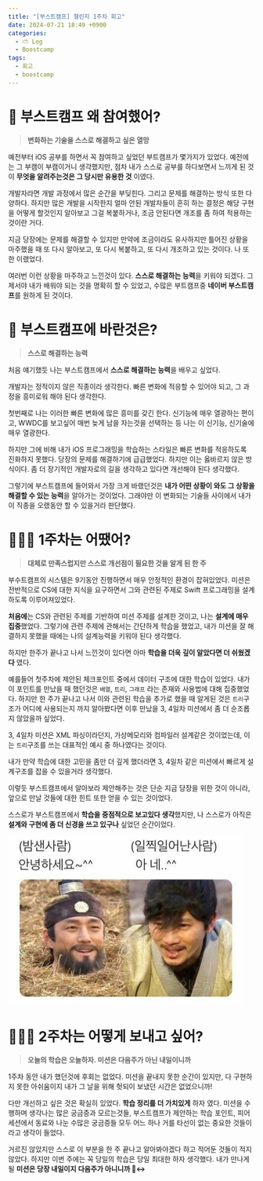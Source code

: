 ```yaml
---
title: "[부스트캠프] 챌린지 1주차 회고"
date: 2024-07-21 18:49 +0900
categories:
  - ⛅️ Log
  - Boostcamp
tags:
  - 회고
  - boostcamp
---
```

# 🚀 부스트캠프 왜 참여했어?
> **변화하는 기술을 스스로 해결하고 싶은 열망**

예전부터 iOS 공부를 하면서 꼭 참여하고 싶었던 부트캠프가 몇가지가 있었다. 예전에는 그 부캠이 부캠이거니 생각했지만, 점차 내가 스스로 공부를 하다보면서 느끼게 된 것이 **무엇을 알려주는것은 그 당시만 유용한 것** 이였다.

개발자라면 개발 과정에서 많은 순간을 부딪힌다. 그리고 문제를 해결하는 방식 또한 다양하다. 하지만 많은 개발을 시작한지 얼마 안된 개발자들이 흔히 하는 결정은 해당 구현을 어떻게 할것인지 알아보고 그걸 복붙하거나, 조금 안된다면 개조를 좀 하여 적용하는 것이란 거다. 

지금 당장에는 문제를 해결할 수 있지만 만약에 조금이라도 유사하지만 틀어진 상황을 마주했을 때 또 다시 알아보고, 또 다시 복붙하고, 또 다시 개조하고 있는 것이다. 나 또한 이랬었다. 

여러번 이런 상황을 마주하고 느낀것이 있다. **스스로 해결하는 능력**을 키워야 되겠다. 그제서야 내가 배워야 되는 것을 명확히 할 수 있었고, 수많은 부트캠프중 **네이버 부스트캠프**를 원하게 된 것이다.

# 🤔 부스트캠프에 바란것은?
> **스스로 해결하는 능력**

처음 얘기했듯 나는 부스트캠프에서 **스스로 해결하는 능력**을 배우고 싶었다. 

개발자는 정적이지 않은 직종이라 생각한다. 빠른 변화에 적응할 수 있어야 되고, 그 과정을 흥미로워 해야 된다 생각한다. 

첫번째로 나는 이러한 빠른 변화에 많은 흥미를 갖긴 한다. 신기능에 매우 열광하는 편이고, WWDC를 보고싶어 매번 늦게 남을 자는것을 선택하는 등 나는 이 신기능, 신기술에 매우 열광한다. 

하지만 그에 비해 내가 iOS 프로그래밍을 학습하는 스타일은 빠른 변화를 적응하도록 진화하지 못했다. 당장의 문제를 해결하기에 급급했었다. 하지만 이는 옳바르지 않은 방식이다. 좀 더 장기적인 개발자로의 길을 생각하고 있다면 개선해야 된다 생각했다. 

그렇기에 부스트캠프에 들어와서 가장 크게 바랬던것은 **내가 어떤 상황이 와도 그 상황을 해결할 수 있는 능력**을 알아가는 것이었다. 그래야만 이 변화되는 기술들 사이에서 내가 이 직종을 오랬동안 할 수 있을거라 판단했다.

# 🧑🏻‍💻 1주차는 어땠어?
> **대체로 만족스럽지만 스스로 개선점이 필요한 것을 알게 된 한 주**

부수트캠프의 시스템은 9기동안 진행하면서 매우 안정적인 환경이 잡혀있었다. 미션은 전반적으로 CS에 대한 지식을 요구하면서 그와 관련된 주제로 Swift 프로그래밍을 설계하도록 이루어져있었다. 

**처음에**는 CS와 관련된 주제를 기반하여 미션 주제를 설계한 것이고, 나는 **설계에 매우 집중**했었다. 그렇기에 관련 주제에 관해서는 간단하게 학습을 했었고, 내가 미션을 잘 해결하지 못했을 때에는 나의 설계능력을 키워야 된다 생각했다.

하지만 한주가 끝나고 나서 느낀것이 있다면 아마 **학습을 더욱 깊이 알았다면 더 쉬웠겠다** 였다.

예를들어 첫주차에 제안된 체크포인트 중에서 데이터 구조에 대한 학습이 있었다. 내가 이 포인트를 만났을 때 했던것은 `배열`, `트리`, `그래프` 라는 존재와 사용법에 대해 집중했었다. 하지만 한 주가 끝나고 나서 이와 관련된 학습을 추가로 했을 때 알게된 것은 `트리`구조가 어디에 사용되는지 까지 알아봤다면 이후 만났을 3, 4일차 미션에서 좀 더 순조롭지 않았을까 싶었다.

3, 4일차 미션은 XML 파싱이라던지, 가상메모리와 컴파일러 설계같은 것이었는데, 이는 `트리`구조를 쓰는 대표적인 예시 중 하나였다는 것이다. 

내가 만약 학습에 대한 고민을 좀만 더 깊게 했더라면 3, 4일차 같은 미션에서 빠르게 설계구조를 잡을 수 있을거라 생각했다. 

이렇듯 부스트캠프에서 알아보라 제안해주는 것은 단순 지금 당장을 위한 것이 아니라, 앞으로 만날 것들에 대한 힌트 또한 얻을 수 있는 것이었다. 

스스로가 부스트캠프에서 **학습을 중점적으로 보고있다 생각**했지만, 나 스스로가 아직은 **설계와 구현에 좀 더 신경을 쓰고 있구나** 싶었던 순간이었다. 

![](assets/img/post/2024/07_21_1주차_회고_짤.png)
# 🤷🏻‍♂️ 2주차는 어떻게 보내고 싶어?
> **오늘의 학습은 오늘하자.
미션은 다음주가 아닌 내일이니까**

1주차 동안 내가 했던것에 후회는 없었다. 미션을 끝내지 못한 순간이 있지만, 다 구현하지 못한 아쉬움이지 내가 그 날을 위해 헛되이 보냈던 시간은 없었으니까!

다만 개선하고 싶은 것은 확실히 있었다. **학습 정리를 더 가치있게** 하자 였다. 미션을 수행하며 생각나는 많은 궁금증과 모르는것들, 부스트캠프가 제안하는 학습 포인트, 피어세션에서 동료와 나눈 수많은 궁금증들 모두 어느 하나 거를 타선이 없는 중요한 것들이라고 생각이 들었다. 

거르진 않았지만 스스로 이 부분을 한 주 끝나고 알아봐야겠다 하고 적어둔 것들이 적지 않았다. 하지만 이번 주에는 꼭 당일의 학습은 당일 최대한 하자 생각했다. 내가 만나게 될 **미션은 당장 내일이지 다음주가 아니니까 🙂‍↔️**




